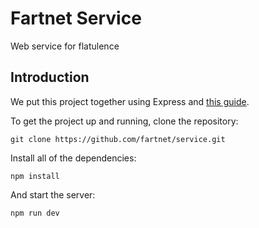 # Fartnet Service
Web service for flatulence

## Introduction

We put this project together using Express and [this guide](https://www.freecodecamp.org/news/how-to-enable-es6-and-beyond-syntax-with-node-and-express-68d3e11fe1ab/).

To get the project up and running, clone the repository:

`git clone https://github.com/fartnet/service.git`

Install all of the dependencies:

`npm install`

And start the server:

`npm run dev`



